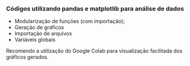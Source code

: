 ### Códigos utilizando pandas e matplotlib para análise de dados

- Modularização de funções (com importação);
- Geração de gráficos
- Importação de arquivos
- Variáveis globais



Recomendo a utilização do Google Colab para visualização facilitada dos gráficos gerados.